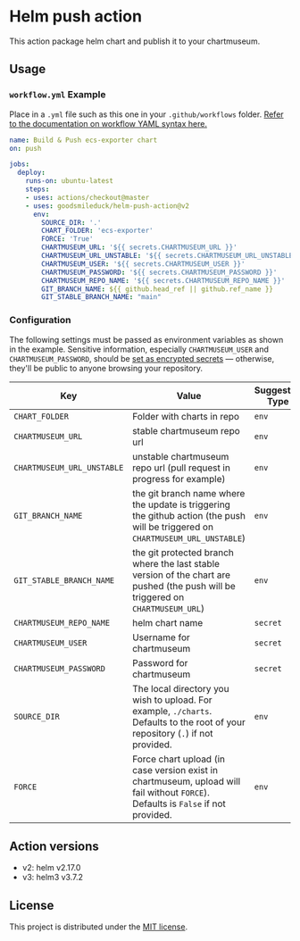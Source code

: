 # Helm push action

This action package helm chart and publish it to your chartmuseum.

## Usage

### `workflow.yml` Example

Place in a `.yml` file such as this one in your `.github/workflows` folder. [Refer to the documentation on workflow YAML syntax here.](https://help.github.com/en/articles/workflow-syntax-for-github-actions)

```yaml
name: Build & Push ecs-exporter chart
on: push

jobs:
  deploy:
    runs-on: ubuntu-latest
    steps:
    - uses: actions/checkout@master
    - uses: goodsmileduck/helm-push-action@v2
      env:
        SOURCE_DIR: '.'
        CHART_FOLDER: 'ecs-exporter'
        FORCE: 'True'
        CHARTMUSEUM_URL: '${{ secrets.CHARTMUSEUM_URL }}'
        CHARTMUSEUM_URL_UNSTABLE: '${{ secrets.CHARTMUSEUM_URL_UNSTABLE }}'
        CHARTMUSEUM_USER: '${{ secrets.CHARTMUSEUM_USER }}'
        CHARTMUSEUM_PASSWORD: '${{ secrets.CHARTMUSEUM_PASSWORD }}'
        CHARTMUSEUM_REPO_NAME: '${{ secrets.CHARTMUSEUM_REPO_NAME }}'
        GIT_BRANCH_NAME: ${{ github.head_ref || github.ref_name }}
        GIT_STABLE_BRANCH_NAME: "main"
```

### Configuration

The following settings must be passed as environment variables as shown in the example. Sensitive information, especially `CHARTMUSEUM_USER` and `CHARTMUSEUM_PASSWORD`, should be [set as encrypted secrets](https://help.github.com/en/articles/virtual-environments-for-github-actions#creating-and-using-secrets-encrypted-variables) — otherwise, they'll be public to anyone browsing your repository.

| Key                        | Value                                                                                                                             | Suggested Type | Required |
|----------------------------|-----------------------------------------------------------------------------------------------------------------------------------|----------------|----------|
| `CHART_FOLDER`             | Folder with charts in repo                                                                                                        | `env`          | **Yes**  |
| `CHARTMUSEUM_URL`          | stable chartmuseum repo url                                                                                                       | `env`          | **Yes**  |
| `CHARTMUSEUM_URL_UNSTABLE` | unstable chartmuseum repo url (pull request in progress for example)                                                              | `env`          | **Yes**  |
| `GIT_BRANCH_NAME`          | the git branch name where the update is triggering the github action (the push will be triggered on `CHARTMUSEUM_URL_UNSTABLE`)   | `env`          | **Yes**  |
| `GIT_STABLE_BRANCH_NAME`   | the git protected branch where the last stable version of the chart are pushed (the push will be triggered on `CHARTMUSEUM_URL`)  | `env`          | **Yes**  |
| `CHARTMUSEUM_REPO_NAME`    | helm chart name                                                                                                                   | `secret`       | **Yes**  |
| `CHARTMUSEUM_USER`         | Username for chartmuseum                                                                                                          | `secret`       | **Yes**  |
| `CHARTMUSEUM_PASSWORD`     | Password for chartmuseum                                                                                                          | `secret`       | **Yes**  |
| `SOURCE_DIR`               | The local directory you wish to upload. For example, `./charts`. Defaults to the root of your repository (`.`) if not provided.   | `env`          | No       |
| `FORCE`                    | Force chart upload (in case version exist in chartmuseum, upload will fail without `FORCE`). Defaults is `False` if not provided. | `env`          | No       |

## Action versions

- v2: helm v2.17.0
- v3: helm3 v3.7.2

## License

This project is distributed under the [MIT license](LICENSE.md).
